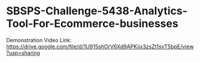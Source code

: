 # SBSPS-Challenge-5438-Analytics-Tool-For-Ecommerce-businesses
Demonstration Video Link: https://drive.google.com/file/d/1U915shOrV6Xd9APKiix3zsZt1svT5bpE/view?usp=sharing
